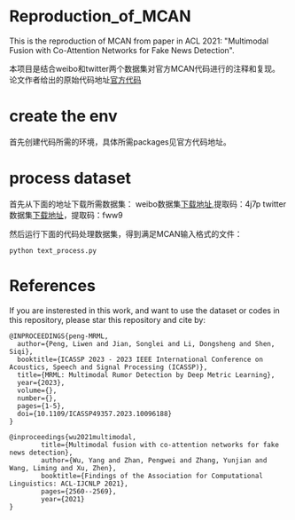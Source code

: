 # Reproduction_of_MCAN
This is the reproduction of MCAN from paper in ACL 2021: "Multimodal Fusion with Co-Attention Networks for Fake News Detection".

本项目是结合weibo和twitter两个数据集对官方MCAN代码进行的注释和复现。
论文作者给出的原始代码地址[官方代码](https://github.com/wuyang45/MCAN_code)



# create the env
首先创建代码所需的环境，具体所需packages见官方代码地址。

# process dataset
首先从下面的地址下载所需数据集：
weibo数据集[下载地址](https://pan.baidu.com/s/1S0OxCWRvXsP2cOWdDt_BRg),提取码：4j7p
twitter数据集[下载地址](https://pan.baidu.com/s/1GOLqfw4n0XaR33AR7fSqVg)，提取码：fww9

然后运行下面的代码处理数据集，得到满足MCAN输入格式的文件：
```
python text_process.py
```


# References
If you are insterested in this work, and want to use the dataset or codes in this repository, please star this repository and cite by:
```
@INPROCEEDINGS{peng-MRML,
  author={Peng, Liwen and Jian, Songlei and Li, Dongsheng and Shen, Siqi},
  booktitle={ICASSP 2023 - 2023 IEEE International Conference on Acoustics, Speech and Signal Processing (ICASSP)}, 
  title={MRML: Multimodal Rumor Detection by Deep Metric Learning}, 
  year={2023},
  volume={},
  number={},
  pages={1-5},
  doi={10.1109/ICASSP49357.2023.10096188}
}
```

```
@inproceedings{wu2021multimodal,
        title={Multimodal fusion with co-attention networks for fake news detection},
        author={Wu, Yang and Zhan, Pengwei and Zhang, Yunjian and Wang, Liming and Xu, Zhen},
        booktitle={Findings of the Association for Computational Linguistics: ACL-IJCNLP 2021},
        pages={2560--2569},
        year={2021}
}
```

